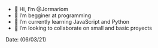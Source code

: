 - 👋 Hi, I’m @Jormariom
- 👀 I’m begginer at programming
- 🌱 I’m currently learning JavaScript and Python
- 💞️ I’m looking to collaborate on small and basic proyects

Date: (06/03/21)

<!---
Jormariom/Jormariom is a ✨ special ✨ repository because its `README.md` (this file) appears on your GitHub profile.
You can click the Preview link to take a look at your changes.
--->
